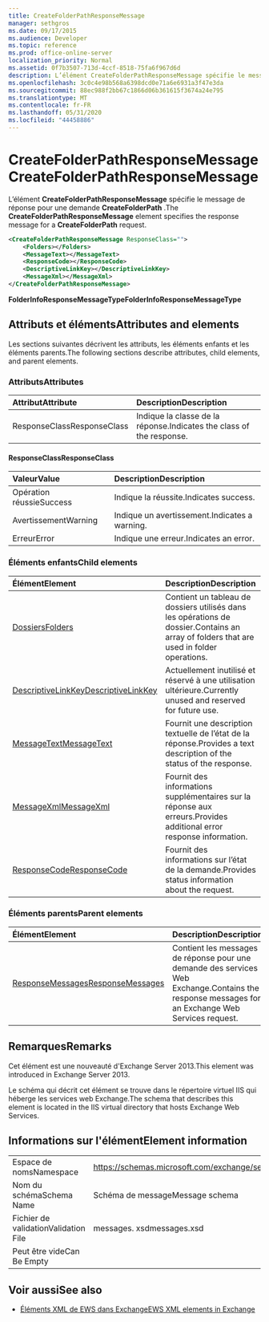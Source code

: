 ```yaml
---
title: CreateFolderPathResponseMessage
manager: sethgros
ms.date: 09/17/2015
ms.audience: Developer
ms.topic: reference
ms.prod: office-online-server
localization_priority: Normal
ms.assetid: 0f7b3507-713d-4ccf-8518-75fa6f967d6d
description: L’élément CreateFolderPathResponseMessage spécifie le message de réponse pour une demande CreateFolderPath.
ms.openlocfilehash: 3c0c4e98b568a6398dcd0e71a6e6931a3f47e3da
ms.sourcegitcommit: 88ec988f2bb67c1866d06b361615f3674a24e795
ms.translationtype: MT
ms.contentlocale: fr-FR
ms.lasthandoff: 05/31/2020
ms.locfileid: "44458886"
---
```

# <a name="createfolderpathresponsemessage"></a><span data-ttu-id="e1c03-103">CreateFolderPathResponseMessage</span><span class="sxs-lookup"><span data-stu-id="e1c03-103">CreateFolderPathResponseMessage</span></span>

<span data-ttu-id="e1c03-104">L’élément **CreateFolderPathResponseMessage** spécifie le message de réponse pour une demande **CreateFolderPath** .</span><span class="sxs-lookup"><span data-stu-id="e1c03-104">The **CreateFolderPathResponseMessage** element specifies the response message for a **CreateFolderPath** request.</span></span> 
  
```XML
<CreateFolderPathResponseMessage ResponseClass="">
    <Folders></Folders>
    <MessageText></MessageText>
    <ResponseCode></ResponseCode>
    <DescriptiveLinkKey></DescriptiveLinkKey>
    <MessageXml></MessageXml>
</CreateFolderPathResponseMessage>
```

 <span data-ttu-id="e1c03-105">**FolderInfoResponseMessageType**</span><span class="sxs-lookup"><span data-stu-id="e1c03-105">**FolderInfoResponseMessageType**</span></span>
## <a name="attributes-and-elements"></a><span data-ttu-id="e1c03-106">Attributs et éléments</span><span class="sxs-lookup"><span data-stu-id="e1c03-106">Attributes and elements</span></span>

<span data-ttu-id="e1c03-107">Les sections suivantes décrivent les attributs, les éléments enfants et les éléments parents.</span><span class="sxs-lookup"><span data-stu-id="e1c03-107">The following sections describe attributes, child elements, and parent elements.</span></span>
  
### <a name="attributes"></a><span data-ttu-id="e1c03-108">Attributs</span><span class="sxs-lookup"><span data-stu-id="e1c03-108">Attributes</span></span>

|<span data-ttu-id="e1c03-109">**Attribut**</span><span class="sxs-lookup"><span data-stu-id="e1c03-109">**Attribute**</span></span>|<span data-ttu-id="e1c03-110">**Description**</span><span class="sxs-lookup"><span data-stu-id="e1c03-110">**Description**</span></span>|
|:-----|:-----|
|<span data-ttu-id="e1c03-111">ResponseClass</span><span class="sxs-lookup"><span data-stu-id="e1c03-111">ResponseClass</span></span>  <br/> |<span data-ttu-id="e1c03-112">Indique la classe de la réponse.</span><span class="sxs-lookup"><span data-stu-id="e1c03-112">Indicates the class of the response.</span></span>  <br/> |
   
#### <a name="responseclass"></a><span data-ttu-id="e1c03-113">ResponseClass</span><span class="sxs-lookup"><span data-stu-id="e1c03-113">ResponseClass</span></span>

|<span data-ttu-id="e1c03-114">**Valeur**</span><span class="sxs-lookup"><span data-stu-id="e1c03-114">**Value**</span></span>|<span data-ttu-id="e1c03-115">**Description**</span><span class="sxs-lookup"><span data-stu-id="e1c03-115">**Description**</span></span>|
|:-----|:-----|
|<span data-ttu-id="e1c03-116">Opération réussie</span><span class="sxs-lookup"><span data-stu-id="e1c03-116">Success</span></span>  <br/> |<span data-ttu-id="e1c03-117">Indique la réussite.</span><span class="sxs-lookup"><span data-stu-id="e1c03-117">Indicates success.</span></span>  <br/> |
|<span data-ttu-id="e1c03-118">Avertissement</span><span class="sxs-lookup"><span data-stu-id="e1c03-118">Warning</span></span>  <br/> |<span data-ttu-id="e1c03-119">Indique un avertissement.</span><span class="sxs-lookup"><span data-stu-id="e1c03-119">Indicates a warning.</span></span>  <br/> |
|<span data-ttu-id="e1c03-120">Erreur</span><span class="sxs-lookup"><span data-stu-id="e1c03-120">Error</span></span>  <br/> |<span data-ttu-id="e1c03-121">Indique une erreur.</span><span class="sxs-lookup"><span data-stu-id="e1c03-121">Indicates an error.</span></span>  <br/> |
   
### <a name="child-elements"></a><span data-ttu-id="e1c03-122">Éléments enfants</span><span class="sxs-lookup"><span data-stu-id="e1c03-122">Child elements</span></span>

|<span data-ttu-id="e1c03-123">**Élément**</span><span class="sxs-lookup"><span data-stu-id="e1c03-123">**Element**</span></span>|<span data-ttu-id="e1c03-124">**Description**</span><span class="sxs-lookup"><span data-stu-id="e1c03-124">**Description**</span></span>|
|:-----|:-----|
|[<span data-ttu-id="e1c03-125">Dossiers</span><span class="sxs-lookup"><span data-stu-id="e1c03-125">Folders</span></span>](folders-ex15websvcsotherref.md) <br/> |<span data-ttu-id="e1c03-126">Contient un tableau de dossiers utilisés dans les opérations de dossier.</span><span class="sxs-lookup"><span data-stu-id="e1c03-126">Contains an array of folders that are used in folder operations.</span></span>  <br/> |
|[<span data-ttu-id="e1c03-127">DescriptiveLinkKey</span><span class="sxs-lookup"><span data-stu-id="e1c03-127">DescriptiveLinkKey</span></span>](descriptivelinkkey.md) <br/> |<span data-ttu-id="e1c03-128">Actuellement inutilisé et réservé à une utilisation ultérieure.</span><span class="sxs-lookup"><span data-stu-id="e1c03-128">Currently unused and reserved for future use.</span></span>  <br/> |
|[<span data-ttu-id="e1c03-129">MessageText</span><span class="sxs-lookup"><span data-stu-id="e1c03-129">MessageText</span></span>](messagetext.md) <br/> |<span data-ttu-id="e1c03-130">Fournit une description textuelle de l’état de la réponse.</span><span class="sxs-lookup"><span data-stu-id="e1c03-130">Provides a text description of the status of the response.</span></span>  <br/> |
|[<span data-ttu-id="e1c03-131">MessageXml</span><span class="sxs-lookup"><span data-stu-id="e1c03-131">MessageXml</span></span>](messagexml.md) <br/> |<span data-ttu-id="e1c03-132">Fournit des informations supplémentaires sur la réponse aux erreurs.</span><span class="sxs-lookup"><span data-stu-id="e1c03-132">Provides additional error response information.</span></span>  <br/> |
|[<span data-ttu-id="e1c03-133">ResponseCode</span><span class="sxs-lookup"><span data-stu-id="e1c03-133">ResponseCode</span></span>](responsecode.md) <br/> |<span data-ttu-id="e1c03-134">Fournit des informations sur l’état de la demande.</span><span class="sxs-lookup"><span data-stu-id="e1c03-134">Provides status information about the request.</span></span>  <br/> |
   
### <a name="parent-elements"></a><span data-ttu-id="e1c03-135">Éléments parents</span><span class="sxs-lookup"><span data-stu-id="e1c03-135">Parent elements</span></span>

|<span data-ttu-id="e1c03-136">**Élément**</span><span class="sxs-lookup"><span data-stu-id="e1c03-136">**Element**</span></span>|<span data-ttu-id="e1c03-137">**Description**</span><span class="sxs-lookup"><span data-stu-id="e1c03-137">**Description**</span></span>|
|:-----|:-----|
|[<span data-ttu-id="e1c03-138">ResponseMessages</span><span class="sxs-lookup"><span data-stu-id="e1c03-138">ResponseMessages</span></span>](responsemessages.md) <br/> |<span data-ttu-id="e1c03-139">Contient les messages de réponse pour une demande des services Web Exchange.</span><span class="sxs-lookup"><span data-stu-id="e1c03-139">Contains the response messages for an Exchange Web Services request.</span></span>  <br/> |
   
## <a name="remarks"></a><span data-ttu-id="e1c03-140">Remarques</span><span class="sxs-lookup"><span data-stu-id="e1c03-140">Remarks</span></span>

<span data-ttu-id="e1c03-141">Cet élément est une nouveauté d'Exchange Server 2013.</span><span class="sxs-lookup"><span data-stu-id="e1c03-141">This element was introduced in Exchange Server 2013.</span></span>
  
<span data-ttu-id="e1c03-142">Le schéma qui décrit cet élément se trouve dans le répertoire virtuel IIS qui héberge les services web Exchange.</span><span class="sxs-lookup"><span data-stu-id="e1c03-142">The schema that describes this element is located in the IIS virtual directory that hosts Exchange Web Services.</span></span>
  
## <a name="element-information"></a><span data-ttu-id="e1c03-143">Informations sur l'élément</span><span class="sxs-lookup"><span data-stu-id="e1c03-143">Element information</span></span>

|||
|:-----|:-----|
|<span data-ttu-id="e1c03-144">Espace de noms</span><span class="sxs-lookup"><span data-stu-id="e1c03-144">Namespace</span></span>  <br/> |https://schemas.microsoft.com/exchange/services/2006/messages  <br/> |
|<span data-ttu-id="e1c03-145">Nom du schéma</span><span class="sxs-lookup"><span data-stu-id="e1c03-145">Schema Name</span></span>  <br/> |<span data-ttu-id="e1c03-146">Schéma de message</span><span class="sxs-lookup"><span data-stu-id="e1c03-146">Message schema</span></span>  <br/> |
|<span data-ttu-id="e1c03-147">Fichier de validation</span><span class="sxs-lookup"><span data-stu-id="e1c03-147">Validation File</span></span>  <br/> |<span data-ttu-id="e1c03-148">messages. xsd</span><span class="sxs-lookup"><span data-stu-id="e1c03-148">messages.xsd</span></span>  <br/> |
|<span data-ttu-id="e1c03-149">Peut être vide</span><span class="sxs-lookup"><span data-stu-id="e1c03-149">Can Be Empty</span></span>  <br/> ||
   
## <a name="see-also"></a><span data-ttu-id="e1c03-150">Voir aussi</span><span class="sxs-lookup"><span data-stu-id="e1c03-150">See also</span></span>

- [<span data-ttu-id="e1c03-151">Éléments XML de EWS dans Exchange</span><span class="sxs-lookup"><span data-stu-id="e1c03-151">EWS XML elements in Exchange</span></span>](ews-xml-elements-in-exchange.md)

